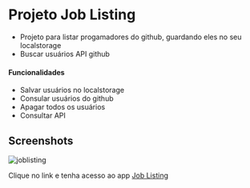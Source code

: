 # Projeto Job Listing
- Projeto para listar progamadores do github, guardando eles no seu localstorage
- Buscar usuários API github

#### Funcionalidades

- Salvar usuários no localstorage
- Consular usuários do github
- Apagar todos os usuários
- Consultar API

## Screenshots
![joblisting](https://github.com/Felipe-Monte/job_listing/assets/109633306/c2eb5d5c-6481-411d-990a-279b4f196ec5)

Clique no link e tenha acesso ao app
[Job Listing]([https://link-url-here.org](https://job-listing-3ttbu6lv0-felipe-monte.vercel.app/))
